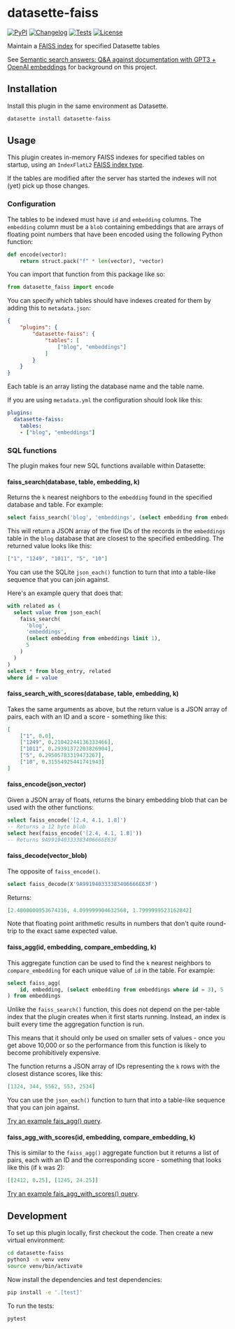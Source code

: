 # datasette-faiss

[![PyPI](https://img.shields.io/pypi/v/datasette-faiss.svg)](https://pypi.org/project/datasette-faiss/)
[![Changelog](https://img.shields.io/github/v/release/simonw/datasette-faiss?include_prereleases&label=changelog)](https://github.com/simonw/datasette-faiss/releases)
[![Tests](https://github.com/simonw/datasette-faiss/workflows/Test/badge.svg)](https://github.com/simonw/datasette-faiss/actions?query=workflow%3ATest)
[![License](https://img.shields.io/badge/license-Apache%202.0-blue.svg)](https://github.com/simonw/datasette-faiss/blob/main/LICENSE)

Maintain a [FAISS index](https://github.com/facebookresearch/faiss) for specified Datasette tables

See [Semantic search answers: Q&A against documentation with GPT3 + OpenAI embeddings](https://simonwillison.net/2023/Jan/13/semantic-search-answers/) for background on this project.

## Installation

Install this plugin in the same environment as Datasette.
```bash
datasette install datasette-faiss
```
## Usage

This plugin creates in-memory FAISS indexes for specified tables on startup, using an `IndexFlatL2` [FAISS index type](https://github.com/facebookresearch/faiss/wiki/Faiss-indexes).

If the tables are modified after the server has started the indexes will not (yet) pick up those changes.

### Configuration

The tables to be indexed must have `id` and `embedding` columns. The `embedding` column must be a `blob` containing embeddings that are arrays of floating point numbers that have been encoded using the following Python function:

```python
def encode(vector):
    return struct.pack("f" * len(vector), *vector)
```
You can import that function from this package like so:
```python
from datasette_faiss import encode
```
You can specify which tables should have indexes created for them by adding this to `metadata.json`:
```json
{
    "plugins": {
        "datasette-faiss": {
            "tables": [
                ["blog", "embeddings"]
            ]
        }
    }
}
```
Each table is an array listing the database name and the table name.

If you are using `metadata.yml` the configuration should look like this:

```yaml
plugins:
  datasette-faiss:
    tables:
    - ["blog", "embeddings"]
```

### SQL functions

The plugin makes four new SQL functions available within Datasette:

#### faiss_search(database, table, embedding, k)
  
Returns the `k` nearest neighbors to the `embedding` found in the specified database and table. For example:
```sql
select faiss_search('blog', 'embeddings', (select embedding from embeddings where id = 3), 5)
```
This will return a JSON array of the five IDs of the records in the `embeddings` table in the `blog` database that are closest to the specified embedding. The returned value looks like this:

```json
["1", "1249", "1011", "5", "10"]
```
You can use the SQLite `json_each()` function to turn that into a table-like sequence that you can join against.

Here's an example query that does that:

```sql
with related as (
  select value from json_each(
    faiss_search(
      'blog',
      'embeddings',
      (select embedding from embeddings limit 1),
      5
    )
  )
)
select * from blog_entry, related
where id = value
```
#### faiss_search_with_scores(database, table, embedding, k)

Takes the same arguments as above, but the return value is a JSON array of pairs, each with an ID and a score - something like this:

```json
[
    ["1", 0.0],
    ["1249", 0.21042244136333466],
    ["1011", 0.29391372203826904],
    ["5", 0.29505783319473267],
    ["10", 0.31554925441741943]
]
```

#### faiss_encode(json_vector)

Given a JSON array of floats, returns the binary embedding blob that can be used with the other functions:

```sql
select faiss_encode('[2.4, 4.1, 1.8]')
-- Returns a 12 byte blob
select hex(faiss_encode('[2.4, 4.1, 1.8]'))
-- Returns 9A991940333383406666E63F
```

#### faiss_decode(vector_blob)

The opposite of `faiss_encode()`.

```sql
select faiss_decode(X'9A991940333383406666E63F')
```
Returns:
```json
[2.4000000953674316, 4.099999904632568, 1.7999999523162842]
```
Note that floating point arithmetic results in numbers that don't quite round-trip to the exact same expected value.

#### faiss_agg(id, embedding, compare_embedding, k)

This aggregate function can be used to find the `k` nearest neighbors to `compare_embedding` for each unique value of `id` in the table. For example:

```sql
select faiss_agg(
    id, embedding, (select embedding from embeddings where id = 3), 5
) from embeddings
```
Unlike the `faiss_search()` function, this does not depend on the per-table index that the plugin creates when it first starts running. Instead, an index is built every time the aggregation function is run.

This means that it should only be used on smaller sets of values - once you get above 10,000 or so the performance from this function is likely to become prohibitively expensive.

The function returns a JSON array of IDs representing the `k` rows with the closest distance scores, like this:

```json
[1324, 344, 5562, 553, 2534]
```
You can use the `json_each()` function to turn that into a table-like sequence that you can join against.

[Try an example fais_agg() query](https://datasette.simonwillison.net/simonwillisonblog?sql=with+last_500+as+%28%0D%0A++select%0D%0A++++id%2C%0D%0A++++embedding%0D%0A++from%0D%0A++++blog_entry_embeddings%0D%0A++order+by%0D%0A++++id+desc%0D%0A++limit%0D%0A++++500%0D%0A%29%2C+faiss+as+%28%0D%0A++select%0D%0A++++faiss_agg%28%0D%0A++++++id%2C%0D%0A++++++embedding%2C%0D%0A++++++%28%0D%0A++++++++select%0D%0A++++++++++embedding%0D%0A++++++++from%0D%0A++++++++++blog_entry_embeddings%0D%0A++++++++where%0D%0A++++++++++id+%3D+%3Aid%0D%0A++++++%29%2C%0D%0A++++++10%0D%0A++++%29+as+results%0D%0A++from%0D%0A++++last_500%0D%0A%29%2C%0D%0Aids+as+%28%0D%0A++select%0D%0A++++value+as+id%0D%0A++from%0D%0A++++json_each%28faiss.results%29%2C%0D%0A++++faiss%0D%0A%29%0D%0Aselect%0D%0A++blog_entry.id%2C%0D%0A++blog_entry.title%2C%0D%0A++blog_entry.created%0D%0Afrom%0D%0A++ids%0D%0A++join+blog_entry+on+ids.id+%3D+blog_entry.id&id=8214).

#### faiss_agg_with_scores(id, embedding, compare_embedding, k)

This is similar to the `faiss_agg()` aggregate function but it returns a list of pairs, each with an ID and the corresponding score - something that looks like this (if `k` was 2):

```json
[[2412, 0.25], [1245, 24.25]]
```
[Try an example fais_agg_with_scores() query](https://datasette.simonwillison.net/simonwillisonblog?sql=with+last_500+as+%28%0D%0A++select%0D%0A++++id%2C%0D%0A++++embedding%0D%0A++from%0D%0A++++blog_entry_embeddings%0D%0A++order+by%0D%0A++++id+desc%0D%0A++limit%0D%0A++++500%0D%0A%29%2C+ids_and_scores+as+%28%0D%0A++select%0D%0A++++faiss_agg_with_scores%28%0D%0A++++++id%2C%0D%0A++++++embedding%2C%0D%0A++++++%28%0D%0A++++++++select%0D%0A++++++++++embedding%0D%0A++++++++from%0D%0A++++++++++blog_entry_embeddings%0D%0A++++++++where%0D%0A++++++++++id+%3D+%3Aid%0D%0A++++++%29%2C+10%0D%0A++++%29+as+s%0D%0A++from%0D%0A++++last_500%0D%0A%29%2C%0D%0Aresults+as+%28%0D%0A++select%0D%0A++++json_extract%28value%2C+%27%24%5B0%5D%27%29+as+id%2C%0D%0A++++json_extract%28value%2C+%27%24%5B1%5D%27%29+as+score%0D%0A++from%0D%0A++++json_each%28ids_and_scores.s%29%2C%0D%0A++++ids_and_scores%0D%0A%29%0D%0Aselect%0D%0A++results.score%2C%0D%0A++blog_entry.id%2C%0D%0A++blog_entry.title%2C%0D%0A++blog_entry.created%0D%0Afrom%0D%0A++results%0D%0A++join+blog_entry+on+results.id+%3D+blog_entry.id&id=8214).

## Development

To set up this plugin locally, first checkout the code. Then create a new virtual environment:
```bash
cd datasette-faiss
python3 -m venv venv
source venv/bin/activate
```
Now install the dependencies and test dependencies:
```bash
pip install -e '.[test]'
```
To run the tests:
```bash
pytest
```
